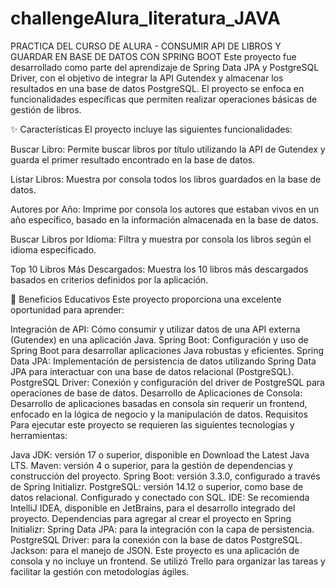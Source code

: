 # challengeAlura_literatura_JAVA
PRACTICA DEL CURSO DE ALURA - CONSUMIR API DE LIBROS Y GUARDAR EN BASE DE DATOS CON SPRING BOOT 
Este proyecto fue desarrollado como parte del aprendizaje de Spring Data JPA y PostgreSQL Driver, con el objetivo de integrar la API Gutendex y almacenar los resultados en una base de datos PostgreSQL. El proyecto se enfoca en funcionalidades específicas que permiten realizar operaciones básicas de gestión de libros.

✨ Características
El proyecto incluye las siguientes funcionalidades:

Buscar Libro: Permite buscar libros por título utilizando la API de Gutendex y guarda el primer resultado encontrado en la base de datos.

Listar Libros: Muestra por consola todos los libros guardados en la base de datos.

Autores por Año: Imprime por consola los autores que estaban vivos en un año específico, basado en la información almacenada en la base de datos.

Buscar Libros por Idioma: Filtra y muestra por consola los libros según el idioma especificado.

Top 10 Libros Más Descargados: Muestra los 10 libros más descargados basados en criterios definidos por la aplicación.

🚀 Beneficios Educativos
Este proyecto proporciona una excelente oportunidad para aprender:

Integración de API: Cómo consumir y utilizar datos de una API externa (Gutendex) en una aplicación Java.
Spring Boot: Configuración y uso de Spring Boot para desarrollar aplicaciones Java robustas y eficientes.
Spring Data JPA: Implementación de persistencia de datos utilizando Spring Data JPA para interactuar con una base de datos relacional (PostgreSQL).
PostgreSQL Driver: Conexión y configuración del driver de PostgreSQL para operaciones de base de datos.
Desarrollo de Aplicaciones de Consola: Desarrollo de aplicaciones basadas en consola sin requerir un frontend, enfocado en la lógica de negocio y la manipulación de datos.
Requisitos
Para ejecutar este proyecto se requieren las siguientes tecnologías y herramientas:

Java JDK: versión 17 o superior, disponible en Download the Latest Java LTS.
Maven: versión 4 o superior, para la gestión de dependencias y construcción del proyecto.
Spring Boot: versión 3.3.0, configurado a través de Spring Initializr.
PostgreSQL: versión 14.12 o superior, como base de datos relacional. Configurado y conectado con SQL.
IDE: Se recomienda IntelliJ IDEA, disponible en JetBrains, para el desarrollo integrado del proyecto.
Dependencias para agregar al crear el proyecto en Spring Initializr:
Spring Data JPA: para la integración con la capa de persistencia.
PostgreSQL Driver: para la conexión con la base de datos PostgreSQL.
Jackson: para el manejo de JSON.
Este proyecto es una aplicación de consola y no incluye un frontend. Se utilizó Trello para organizar las tareas y facilitar la gestión con metodologías ágiles.
